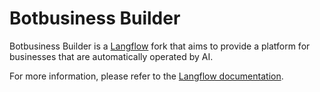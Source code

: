 # Botbusiness Builder

Botbusiness Builder is a [Langflow](https://github.com/langflow-ai/langflow) fork that aims to provide a platform for businesses that are automatically operated by AI.

For more information, please refer to the [Langflow documentation](https://docs.langflow.org).
